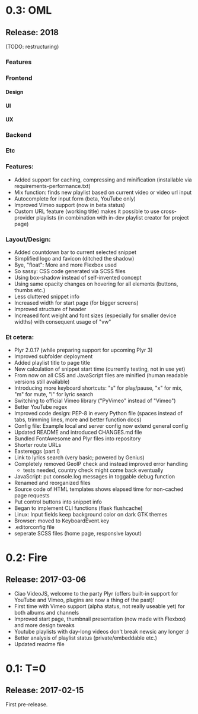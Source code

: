 # 0.3: OML
## Release: 2018

(TODO: restructuring)

### Features

### Frontend

#### Design
#### UI
#### UX

### Backend

### Etc

### Features:
* Added support for caching, compressing and minification (installable via requirements-performance.txt)
* Mix function: finds new playlist based on current video or video url input
* Autocomplete for input form (beta, YouTube only)
* Improved Vimeo support (now in beta status)
* Custom URL feature (working title) makes it possible to use cross-provider playlists (in combination with in-dev playlist creator for project page)

### Layout/Design:
* Added countdown bar to current selected snippet
* Simplified logo and favicon (ditched the shadow)
* Bye, "float": More and more Flexbox used
* So sassy: CSS code generated via SCSS files
* Using box-shadow instead of self-invented concept
* Using same opacity changes on hovering for all elements (buttons, thumbs etc.)
* Less cluttered snippet info
* Increased width for start page (for bigger screens)
* Improved structure of header
* Increased font weight and font sizes (especially for smaller device widths) with consequent usage of "vw"

### Et cetera:
* Plyr 2.0.17 (while preparing support for upcoming Plyr 3)
* Improved subfolder deployment
* Added playlist title to page title
* New calculation of snippet start time (currently testing, not in use yet)
* From now on all CSS and JavaScript files are minified (human readable versions still available)
* Introducing more keyboard shortcuts: "s" for play/pause, "x" for mix, "m" for mute, "l" for lyric search
* Switching to official Vimeo library ("PyVimeo" instead of "Vimeo")
* Better YouTube regex
* Improved code design: PEP-8 in every Python file (spaces instead of tabs, trimming lines, more and better function docs)
* Config file: Example local and server config now extend general config
* Updated README and introduced CHANGES.md file
* Bundled FontAwesome and Plyr files into repository
* Shorter route URLs
* Eastereggs (part I)
* Link to lyrics search (very basic; powered by Genius)
* Completely removed GeoIP check and instead improved error handling
    * tests needed, country check might come back eventually
* JavaScript: put console.log messages in toggable debug function
* Renamed and reorganized files
* Source code of HTML templates shows elapsed time for non-cached page requests
* Put control buttons into snippet info
* Began to implement CLI functions (flask flushcache)
* Linux: Input fields keep background color on dark GTK themes
* Browser: moved to KeyboardEvent.key
* .editorconfig file
* seperate SCSS files (home page, responsive layout)


# 0.2: Fire
## Release: 2017-03-06

* Ciao VideoJS, welcome to the party Plyr (offers built-in support for YouTube and Vimeo, plugins are now a thing of the past)!
* First time with Vimeo support (alpha status, not really useable yet) for both albums and channels
* Improved start page, thumbnail presentation (now made with Flexbox) and more design tweaks
* Youtube playlists with day-long videos don't break newsic any longer :)
* Better analysis of playlist status (private/embeddable etc.)
* Updated readme file



# 0.1: T=0
## Release: 2017-02-15

First pre-release.